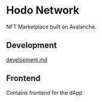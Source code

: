 # Hodo Network

NFT Marketplace built on Avalanche.

## Development

[development.md](development.md)

## Frontend

Contains frontend for the dApp
